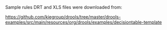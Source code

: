 Sample rules DRT and XLS files were downloaded from:

https://github.com/kiegroup/drools/tree/master/drools-examples/src/main/resources/org/drools/examples/decisiontable-template